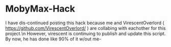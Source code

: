 # MobyMax-Hack
I have dis-continued posting this hack because me and VirescentOverlord ( https://github.com/VirescentOverlord/ ) are collabing with eachother for this project.\n
However, virescent is continuing to publish and update this script.
By now, he has done like 90% of it w/out me-
